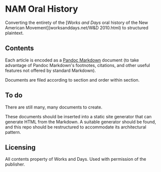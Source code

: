# NAM Oral History

Converting the entirety of the [*Works and Days* oral history of
the New American Movement](worksanddays.net/W&D 2010.html) to structured
plaintext.

## Contents

Each article is encoded as a [Pandoc Markdown](http://rmarkdown.rstudio.com/authoring_pandoc_markdown.html#yaml-metadata-block)
document (to take advantage of Pandoc Markdown's footnotes, citations, and other
useful features not offered by standard Markdown).

Documents are filed according to section and order within section.

## To do

There are still many, many documents to create.

These documents should be inserted into a static site generator that can
generate HTML from the Markdown. A suitable generator should be found, and
this repo should be restructured to accommodate its architectural pattern.

## Licensing

All contents property of Works and Days. Used with permission of the publisher.

